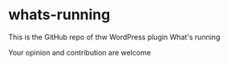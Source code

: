 whats-running
=============

This is the GitHub repo of thw WordPress plugin What's running

Your opinion and contribution are welcome

